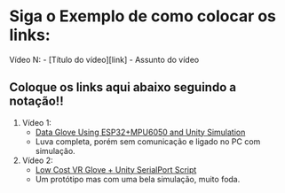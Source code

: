 # Siga o Exemplo de como colocar os links:
Vídeo N:
    - [Título do vídeo][link]
    - Assunto do vídeo

## **Coloque os links aqui abaixo seguindo a notação!!**
1. Vídeo 1:
    - [Data Glove Using ESP32+MPU6050 and Unity Simulation](https://youtu.be/hfcSUUkv5UE?si=eYKMjFRvnxiL97gh)
    - Luva completa, porém sem comunicação e ligado no PC com simulação.
2. Vídeo 2:
    - [Low Cost VR Glove + Unity SerialPort Script](https://youtu.be/SyV941iTRvU?si=VwXNnz71lI7ZF_Kc)
    - Um protótipo mas com uma bela simulação, muito foda.

    
